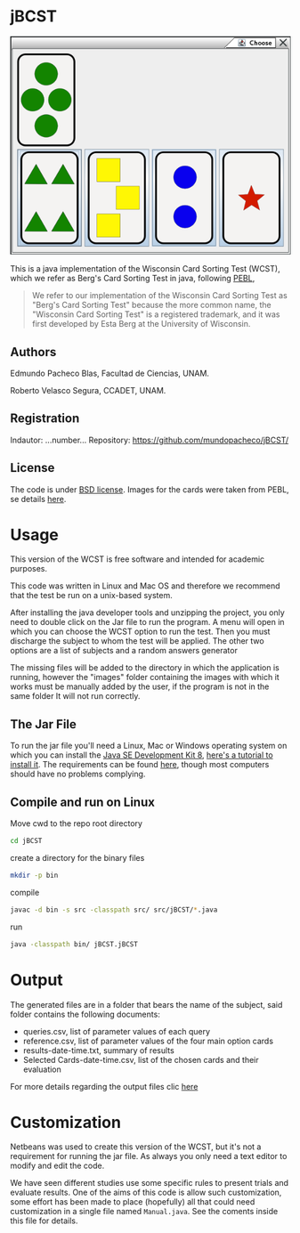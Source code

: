 # jBCST #

![screenshot](img/sample.png)

This is a java implementation of the Wisconsin Card Sorting Test (WCST), which we refer as Berg's Card Sorting Test in java, following [PEBL](http://pebl.sourceforge.net/wiki/index.php/Berg's_Card_Sorting_Test),

> We refer to our implementation of the Wisconsin Card Sorting Test as
> "Berg's Card Sorting Test" because the more common name, the
> "Wisconsin Card Sorting Test" is a registered trademark, and it was
> first developed by Esta Berg at the University of Wisconsin.

## Authors

Edmundo Pacheco Blas, Facultad de Ciencias, UNAM.

Roberto Velasco Segura, CCADET, UNAM.

## Registration #

Indautor: ...number...
Repository: https://github.com/mundopacheco/jBCST/

## License

The code is under [BSD license](license.txt). Images for the cards
were taken from PEBL, se details [here](ImagesCardName/readme.md).

# Usage #

This version of the WCST is free software and intended for academic purposes.

This code was written in Linux and Mac OS and therefore we recommend that
the test be run on a unix-based system.

After installing the java developer tools and unzipping the project,
you only need to double click on the Jar file to run the program. A menu
will open in which you can choose the WCST option to run the test.
Then you must discharge the subject to whom the test will be applied.
The other two options are a list of subjects and a random answers generator

The missing files will be added to the directory in which the application is
running, however the "images" folder containing the images with which it works
must be manually added by the user, if the program is not in the same folder
It will not run correctly.

## The Jar File ##

To run the jar file you'll need a Linux, Mac or Windows operating
system on which  you can install the
[Java SE Development Kit 8](http://www.oracle.com/technetwork/java/javase/downloads/jdk8-downloads-2133151.html),
[here's a tutorial to install it](https://www.youtube.com/watch?v=evoLlsLFn10).
The requirements can be found
[here](http://www.oracle.com/technetwork/java/javase/certconfig-2095354.html),
though most computers should have no problems complying.

## Compile and run on Linux ##

Move cwd to the repo root directory
```bash
cd jBCST
```
create a directory for the binary files
```bash
mkdir -p bin
```
compile
```bash
javac -d bin -s src -classpath src/ src/jBCST/*.java
```
run
```bash
java -classpath bin/ jBCST.jBCST
```

# Output

The generated files are in a folder that bears the name of the subject, said
folder contains the following documents:

- queries.csv, list of parameter values of each query
- reference.csv, list of parameter values of the four main option cards
- results-date-time.txt, summary of results
- Selected Cards-date-time.csv, list of the chosen cards and their evaluation

For more details regarding the output files clic [here](output.md)

# Customization #

Netbeans was used to create this version of the WCST, but it's not a requirement
for running the jar file. As always you only need a text editor to modify
and edit the code.

We have seen different studies use some specific rules to present
trials and evaluate results. One of the aims of this code is allow
such customization, some effort has been made to place (hopefully) all
that could need customization in a single file named
`Manual.java`. See the coments inside this file for details.
